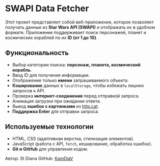 # SWAPI Data Fetcher

Этот проект представляет собой веб-приложение, которое позволяет получать данные из **Star Wars API (SWAPI)** и отображать их в удобном формате. Приложение поддерживает поиск персонажей, планет и космических кораблей по их **ID (от 1 до 10)**.

## **Функциональность**
- Выбор категории поиска: **персонаж, планета, космический корабль**.
- Ввод ID для получения информации.
- Отображение только **имени** запрашиваемого объекта.
- **Кэширование** данных в `localStorage`, чтобы избежать лишних запросов к API.
- Проверка **интернет-соединения** перед отправкой запроса.
- Анимация загрузки при ожидании ответа.
- Вывод **ошибок с картинками** из [http.cat](https://http.cat/).
- **Поддержка Enter** для отправки запроса.

## **Используемые технологии**
- HTML, CSS (адаптивная верстка, стилизация элементов).
- JavaScript (работа с API, `fetch`, кеширование, обработка ошибок).
- **Git и GitHub** для управления кодом.

Автор: St Diana
GitHub: [KamDiaV](https://github.com/KamDiaV)